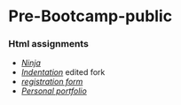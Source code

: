 # Pre-Bootcamp-public
### Html assignments

   - [*Ninja*](https://html-preview.github.io/?url=https://github.com/ahmadlatif1/Pre-Bootcamp-public/blob/main/ninja/ninja.html) 
   - [*Indentation*](https://github.com/ahmadlatif1/web-fund-indentation-) edited fork
  - [*registration form*](https://html-preview.github.io/?url=https://github.com/ahmadlatif1/Pre-Bootcamp-public/blob/main/Registration-form/Register.html) 
  - [*Personal portfolio*](https://html-preview.github.io/?url=https://github.com/ahmadlatif1/Pre-Bootcamp-public/blob/main/personal-portfolio/portfolio.html) 